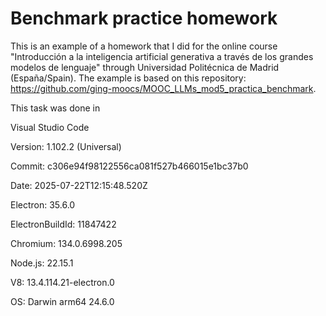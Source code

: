 # Benchmark practice homework
This is an example of a homework that I did for the online course "Introducción a la inteligencia artificial generativa a través de los grandes modelos de lenguaje" through Universidad Politécnica de Madrid (España/Spain). The example is based on this repository: https://github.com/ging-moocs/MOOC_LLMs_mod5_practica_benchmark.

This task was done in

Visual Studio Code

Version: 1.102.2 (Universal)

Commit: c306e94f98122556ca081f527b466015e1bc37b0

Date: 2025-07-22T12:15:48.520Z

Electron: 35.6.0

ElectronBuildId: 11847422

Chromium: 134.0.6998.205

Node.js: 22.15.1

V8: 13.4.114.21-electron.0

OS: Darwin arm64 24.6.0
